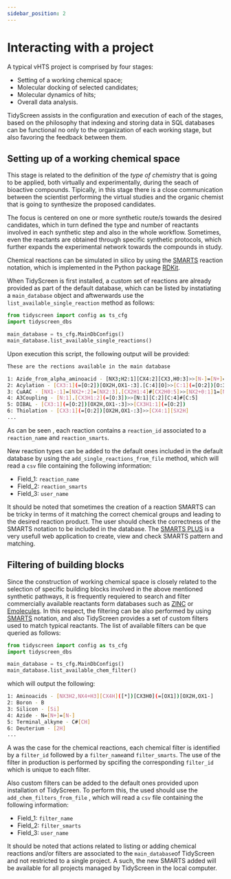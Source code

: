 ```yaml
---
sidebar_position: 2
---
```


# Interacting with a project

A typical vHTS project is comprised by four stages:

- Setting of a working chemical space;
- Molecular docking of selected candidates;
- Molecular dynamics of hits;
- Overall data analysis.

TidyScreen assists in the configuration and execution of each of the stages, based on the philosophy that indexing and storing data in SQL databases can be functional no only to the organization of each working stage, but also favoring the feedback between them.

## Setting up of a working chemical space

This stage is related to the definition of the *type of chemistry* that is going to be applied, both virtually and experimentally, during the seach of bioactive compounds. Tipically, in this stage there is a close communication between the scientist performing the virtual studies and the organic chemist that is going to synthesize the proposed candidates.

The focus is centered on one or more synthetic route/s towards the desired candidates, which in turn defined the type and number of reactants involved in each synthetic step and also in the whole workflow. Sometimes, even the reactants are obtained through specific synthetic protocols, which further expands the experimental network towards the compounds in study.

Chemical reactions can be simulated in silico by using the [SMARTS](https://www.daylight.com/dayhtml/doc/theory/theory.smarts.html) reaction notation, which is implemented in the Python package [RDKit](https://www.rdkit.org/docs/RDKit_Book.html).

When TidyScreen is first installed, a custom set of reactions are already provided as part of the default database, which can be listed by instatiating a `main_database` object and aftwerwards use the `list_available_single_reaction` method as follows:

```python
from tidyscreen import config as ts_cfg
import tidyscreen_dbs

main_database = ts_cfg.MainDbConfigs()
main_database.list_available_single_reactions()

```
Upon execution this script, the following output will be provided:

```bash
These are the rections available in the main database

1: Azide_from_alpha_aminoacid - [NX3;H2:1][CX4:2][CX3,H0:3]>>[N-]=[N+]=[NX2;H0:1][CX4:2][CX3,H0:3]
2: Acylation - [CX3:1](=[O:2])[OX2H,OX1-:3].[C:4][O]>>[C:1](=[O:2])[O:3][C:4]
3: CuAAC - [NX1-:1]=[NX2+:2]=[NX2:3].[CX2H1:4]#[CX2H0:5]>>[NX2+0:1]1=[NX2+0:2][N:3]-[C:4]=[C:5]1
4: A3Coupling - [N:1].[CX3H1:2](=[O:3])>>[N:1][C:2][C:4]#[C:5]
5: DIBAL - [CX3:1](=[O:2])[OX2H,OX1-:3]>>[CX3H1:1](=[O:2])
6: Thiolation - [CX3:1](=[O:2])[OX2H,OX1-:3]>>[CX4:1][SX2H]
...
```

As can be seen , each reaction contains a `reaction_id` associated to a `reaction_name` and `reaction_smarts`. 

New reaction types can be added to the default ones included in the default database by using the `add_single_reactions_from_file` method, which will read a `csv` file containing the following information:

- Field_1: `reaction_name`
- Field_2: `reaction_smarts`
- Field_3: `user_name`

It should be noted that sometimes the creation of a reaction SMARTS can be tricky in terms of it matching the correct chemical groups and leading to the desired reaction product. The user should check the correctness of the SMARTS notation to be included in the database. The [SMARTS PLUS](https://smarts.plus/) is a very usefull web application to create, view and check SMARTS pattern and matching.

## Filtering of building blocks

Since the construction of working chemical space is closely related to the selection of specific building blocks involved in the above mentioned synthetic pathways, it is frequently requiered to search and filter commercially available reactants form databases such as [ZINC](https://zinc.docking.org/) or [Emolecules](https://search.emolecules.com/). In this respect, the filtering can be also performed by using [SMARTS](https://www.daylight.com/dayhtml/doc/theory/theory.smarts.html) notation, and also TidyScreen provides a set of custom filters used to match typical reactants. The list of available filters can be que queried as follows:

```python
from tidyscreen import config as ts_cfg
import tidyscreen_dbs

main_database = ts_cfg.MainDbConfigs()
main_database.list_available_chem_filter()

```

which will output the following:

```bash
1: Aminoacids - [NX3H2,NX4+H3][CX4H]([*])[CX3H0](=[OX1])[OX2H,OX1-]
2: Boron - B
3: Silicon - [Si]
4: Azide - N=[N+]=[N-]
5: Terminal_alkyne - C#[CH]
6: Deuterium - [2H]
...
```

A was the case for the chemical reactions, each chemical filter is identified by a `filter_id` followed by a `filter_name`and `filter_smarts`. The use of the filter in production is performed by spcifing the corresponding `filter_id` which is unique to each filter.

Also custom filters can be added to the default ones provided upon installation of TidyScreen. To perform this, the used should use the `add_chem_filters_from_file` , which will read a `csv` file containing the following information:

- Field_1: `filter_name`
- Field_2: `filter_smarts`
- Field_3: `user_name`

It should be noted that actions related to listing or adding chemical reactions and/or filters are associated to the `main_database`of TidyScreen and not restricted to a single project. A such, the new SMARTS added will be available for all projects managed by TidyScreen in the local computer.